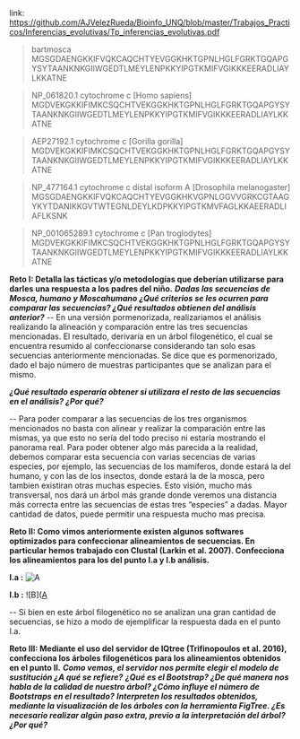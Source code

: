link: https://github.com/AJVelezRueda/Bioinfo_UNQ/blob/master/Trabajos_Practicos/Inferencias_evolutivas/Tp_inferencias_evolutivas.pdf


>bartmosca 
MGSGDAENGKKIFVQKCAQCHTYEVGGKHKTGPNLHGLFGRKTGQAPGYSYTAANKNKGIIWGEDTLMEYLENPKKYIPGTKMIFVGIKKKEERADLIAYLKKATNE

>NP_061820.1 cytochrome c [Homo sapiens]
MGDVEKGKKIFIMKCSQCHTVEKGGKHKTGPNLHGLFGRKTGQAPGYSYTAANKNKGIIWGEDTLMEYLENPKKYIPGTKMIFVGIKKKEERADLIAYLKKATNE

>AEP27192.1 cytochrome c [Gorilla gorilla] MGDVEKGKKIFIMKCSQCHTVEKGGKHKTGPNLHGLFGRKTGQAPGYSYTAANKNKGIIWGEDTLMEYLENPKKYIPGTKMIFVGIKKKEERADLIAYLKKATNE

>NP_477164.1 cytochrome c distal isoform A [Drosophila melanogaster]  MGSGDAENGKKIFVQKCAQCHTYEVGGKHKVGPNLGGVVGRKCGTAAGYKYTDANIKKGVTWTEGNLDEYLKDPKKYIPGTKMVFAGLKKAEERADLIAFLKSNK

>NP_001065289.1 cytochrome c [Pan troglodytes] MGDVEKGKKIFIMKCSQCHTVEKGGKHKTGPNLHGLFGRKTGQAPGYSYTAANKNKGIIWGEDTLMEYLENPKKYIPGTKMIFVGIKKKEERADLIAYLKKATNE


**Reto I: Detalla las tácticas y/o metodologías que deberían utilizarse para darles una respuesta a los padres del niño.** 
***Dadas las secuencias de Mosca, humano y Moscahumano ¿Qué criterios se les ocurren para comparar las secuencias? ¿Qué resultados obtienen del análisis anterior?***
-- En una versión pormenorizada, realizariamos el análisis realizando la alineación y comparación entre las tres secuencias mencionadas. El resultado, derivaría en un árbol filogenético, el cual se encuentra resumido al confeccionarse considerando tan solo esas secuencias anteriormente mencionadas. Se dice que es pormenorizado, dado el bajo número de muestras participantes que se analizan para el mismo.


***¿Qué resultado esperaría obtener si utilizara el resto de las secuencias en el análisis? ¿Por qué?***

-- Para poder comparar a las secuencias de los tres organismos mencionados no basta con alinear y realizar la comparación entre las mismas, ya que esto no sería del todo preciso ni estaría mostrando el  panorama real. Para poder obtener algo más parecida a la realidad, debemos comparar esta secuencia con varias secencias de varias especies, por ejemplo, las secuencias de los mamíferos, donde estará la del humano, y con las de los insectos, donde estará la de la mosca, pero tambien existiran otras muchas especies. Esto visión, mucho más transversal, nos dará un árbol más grande  donde veremos una distancia más correcta entre las secuencias de estas tres “especies” a dadas. Mayor cantidad de datos, puede permitir una respuesta mucho mas precisa.



**Reto II: Como vimos anteriormente existen algunos softwares optimizados para confeccionar alineamientos de secuencias. En particular hemos trabajado con Clustal (Larkin et al. 2007). Confecciona los alineamientos para los del punto I.a y I.b análisis.**

**I.a :**
![A](https://github.com/pache0015/Bioinformatica-UNQ/blob/master/TP%20-%206/img/a.jpg)

**I.b :**
![B]([A](https://github.com/pache0015/Bioinformatica-UNQ/blob/master/TP%20-%206/img/b.jpg)


-- Si bien en este árbol filogenético no se analizan una gran cantidad de secuencias, se hizo a modo de ejemplificar la respuesta dada en el punto I.a. 

**Reto III: Mediante el uso del servidor de IQtree (Trifinopoulos et al. 2016), confecciona los árboles filogenéticos para los alineamientos obtenidos en el punto II.**
***Como vemos, el servidor nos permite elegir el modelo de sustitución ¿A qué se refiere?***
***¿Qué es el Bootstrap? ¿De qué manera nos habla de la calidad de nuestro árbol? ¿Cómo influye el número de Bootstraps en el resultado?***
***Interpreten los resultados obtenidos, mediante la visualización de los árboles con la herramienta FigTree. ¿Es necesario realizar algún paso extra, previo a la interpretación del árbol? ¿Por qué?***
